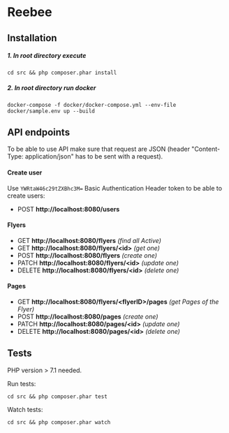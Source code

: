 # Reebee

## Installation

##### 1. In root directory execute 
```
cd src && php composer.phar install
```
##### 2. In root directory run docker 
```
docker-compose -f docker/docker-compose.yml --env-file docker/sample.env up --build
```

## API endpoints

To be able to use API make sure that request are JSON (header "Content-Type: application/json" has to be sent with a request).

#### Create user

Use `YWRtaW46c29tZXBhc3M=` Basic Authentication Header token to be able to create users:

- POST **http://localhost:8080/users**

#### Flyers

- GET **http://localhost:8080/flyers** *(find all Active)*
- GET **http://localhost:8080/flyers/\<id\>** *(get one)*
- POST **http://localhost:8080/flyers** *(create one)*
- PATCH **http://localhost:8080/flyers/\<id\>** *(update one)*
- DELETE **http://localhost:8080/flyers/\<id\>** *(delete one)*

#### Pages

- GET **http://localhost:8080/flyers/\<flyerID\>/pages** *(get Pages of the Flyer)*
- POST **http://localhost:8080/pages** *(create one)*
- PATCH **http://localhost:8080/pages/\<id\>** *(update one)*
- DELETE **http://localhost:8080/pages/\<id\>** *(delete one)*

## Tests

PHP version > 7.1 needed. 

Run tests:
```
cd src && php composer.phar test

```

Watch tests:
```
cd src && php composer.phar watch
```
